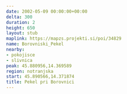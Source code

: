```yaml
---
date: 2002-05-09 00:00:00+00:00
delta: 300
duration: 2
height: 650
layout: stub
maplink: https://mapzs.projekti.si/poi/34829
name: Borovniski_Pekel
nearby:
- pokojisce
- slivnica
peak: 45.880956,14.369589
region: notranjska
start: 45.890566,14.371874
title: Pekel pri Borovnici
---
```

